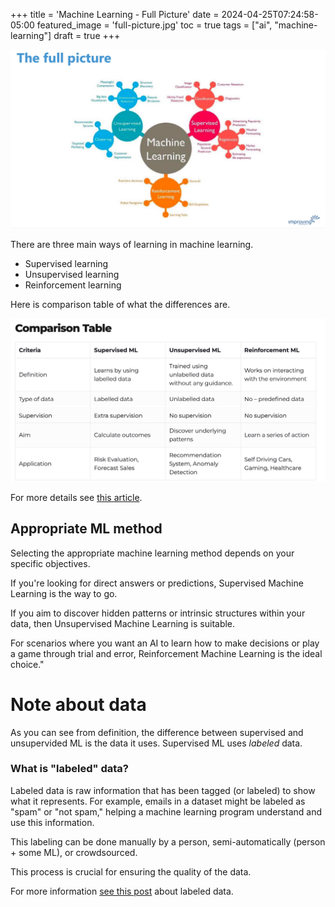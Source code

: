 +++
title = 'Machine Learning - Full Picture'
date = 2024-04-25T07:24:58-05:00
featured_image = 'full-picture.jpg'
toc = true
tags = ["ai", "machine-learning"]
draft = true 
+++


![](full-picture.jpg)


There are three main ways of learning in machine learning.  
 
- Supervised learning
- Unsupervised learning
- Reinforcement learning

Here is comparison table of what the differences are. 

![](ways-to-learn.jpg)

For more details see [this article](https://www.aitude.com/supervised-vs-unsupervised-vs-reinforcement/).


## Appropriate ML method


Selecting the appropriate machine learning method depends on your specific objectives. 

If you're looking for direct answers or predictions, Supervised Machine Learning is the way to go.

If you aim to discover hidden patterns or intrinsic structures within your data, then Unsupervised Machine Learning is suitable. 

For scenarios where you want an AI to learn how to make decisions or play a game through trial and error, Reinforcement Machine Learning is the ideal choice."



# Note about data

As you can see from definition, the difference between supervised and unsupervided ML is 
the data it uses. Supervised ML uses _labeled_ data.

### What is "labeled" data?

Labeled data is raw information that has been tagged (or labeled) to show what it represents. 
For example, emails in a dataset might be labeled as "spam" or "not spam," helping a machine learning program understand and use this information.

This labeling can be done manually by a person, semi-automatically (person + some ML), or crowdsourced. 

This process is crucial for ensuring the quality of the data.

For more information [see this post](https://www.datacamp.com/blog/what-is-labeled-data) about labeled data. 


